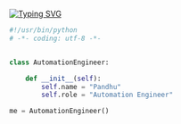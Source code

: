 [![Typing SVG](https://readme-typing-svg.demolab.com?font=Fira+Code&pause=1000&random=false&width=435&lines=Hello+world!;It's+me+Pandhu)](https://git.io/typing-svg)

```python
#!/usr/bin/python
# -*- coding: utf-8 -*-


class AutomationEngineer:

    def __init__(self):
        self.name = "Pandhu"
        self.role = "Automation Engineer"

me = AutomationEngineer()
```

